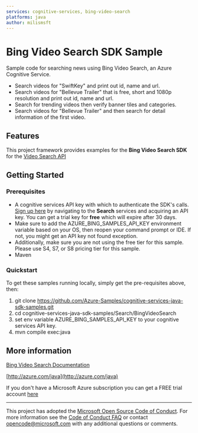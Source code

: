 ```yaml
---
services: cognitive-services, bing-video-search
platforms: java
author: milismsft
---
```


# Bing Video Search SDK Sample ##

Sample code for searching news using Bing Video Search, an Azure Cognitive Service.
- Search videos for "SwiftKey" and print out id, name and url.
- Search videos for "Bellevue Trailer" that is free, short and 1080p resolution and print out id, name and url.
- Search for trending videos then verify banner tiles and categories.
- Search videos for "Bellevue Trailer" and then search for detail information of the first video.


## Features

This project framework provides examples for the **Bing Video Search SDK** for the [Video Search API](https://azure.microsoft.com/en-us/services/cognitive-services/)

## Getting Started

### Prerequisites

- A cognitive services API key with which to authenticate the SDK's calls. [Sign up here](https://azure.microsoft.com/en-us/services/cognitive-services/directory/) by navigating to the **Search** services and acquiring an API key. You can get a trial key for **free** which will expire after 30 days.
- Make sure to add the AZURE_BING_SAMPLES_API_KEY environment variable based on your OS, then reopen your command prompt or IDE. If not, you might get an API key not found exception.
- Additionally, make sure you are not using the free tier for this sample. Please use S4, S7, or S8 pricing tier for this sample.
- Maven

### Quickstart

To get these samples running locally, simply get the pre-requisites above, then:

1. git clone https://github.com/Azure-Samples/cognitive-services-java-sdk-samples.git
2. cd cognitive-services-java-sdk-samples/Search/BingVideoSearch
3. set env variable AZURE_BING_SAMPLES_API_KEY to your cognitive services API key.
4. mvn compile exec:java

## More information ##
[Bing Video Search Documentation](https://docs.microsoft.com/en-us/azure/cognitive-services/Bing-Video-Search/)

[http://azure.com/java](http://azure.com/java)

If you don't have a Microsoft Azure subscription you can get a FREE trial account [here](http://go.microsoft.com/fwlink/?LinkId=330212)

---

This project has adopted the [Microsoft Open Source Code of Conduct](https://opensource.microsoft.com/codeofconduct/). For more information see the [Code of Conduct FAQ](https://opensource.microsoft.com/codeofconduct/faq/) or contact [opencode@microsoft.com](mailto:opencode@microsoft.com) with any additional questions or comments.